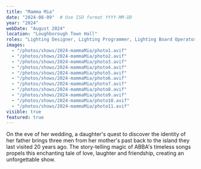 ```yaml
---
title: "Mamma Mia"
date: "2024-08-09"  # Use ISO format YYYY-MM-DD
year: "2024"
webDate: "August 2024"
location: "Loughborough Town Hall"
roles: "Lighting Designer, Lighting Programmer, Lighting Board Operator"
images:
  - "/photos/shows/2024-mammaMia/photo1.avif"
  - "/photos/shows/2024-mammaMia/photo2.avif"
  - "/photos/shows/2024-mammaMia/photo3.avif"
  - "/photos/shows/2024-mammaMia/photo4.avif"
  - "/photos/shows/2024-mammaMia/photo5.avif"
  - "/photos/shows/2024-mammaMia/photo6.avif"
  - "/photos/shows/2024-mammaMia/photo7.avif"
  - "/photos/shows/2024-mammaMia/photo8.avif"
  - "/photos/shows/2024-mammaMia/photo9.avif"
  - "/photos/shows/2024-mammaMia/photo10.avif"
  - "/photos/shows/2024-mammaMia/photo11.avif"
visible: true
featured: true
---
```

On the eve of her wedding, a daughter's quest to discover the identity of her father brings three men from her mother's past back to the island they last visited 20 years ago. The story-telling magic of ABBA's timeless songs propels this enchanting tale of love, laughter and friendship, creating an unforgettable show.